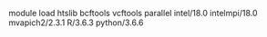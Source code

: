 module load htslib bcftools vcftools parallel intel/18.0 intelmpi/18.0 mvapich2/2.3.1 R/3.6.3 python/3.6.6
